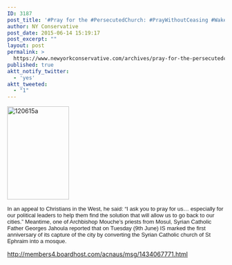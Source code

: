 ```yaml
---
ID: 3187
post_title: '#Pray for the #PersecutedChurch: #PrayWithoutCeasing #WakeUpObama #Persecution #ReligiousFreedom'
author: NY Conservative
post_date: 2015-06-14 15:19:17
post_excerpt: ""
layout: post
permalink: >
  https://www.newyorkconservative.com/archives/pray-for-the-persecutedchurch-praywithoutceasing-wakeupobama-persecution-religiousfreedom/
published: true
aktt_notify_twitter:
  - 'yes'
aktt_tweeted:
  - "1"
---
```

<a href="http://newyorkconservative.s3.amazonaws.com/wp-content/uploads/2015/06/120615a.jpg"><img class="alignnone  wp-image-3188" src="http://newyorkconservative.s3.amazonaws.com/wp-content/uploads/2015/06/120615a-199x300.jpg" alt="120615a" width="143" height="216" /></a>

<span style="font-family: arial,verdana; font-size: small;">In an appeal to Christians in the West, he said: “I ask you to pray for us… especially for our political leaders to help them find the solution that will allow us to go back to our cities.”
Meantime, one of Archbishop Mouche’s priests from Mosul, Syrian Catholic Father Georges Jahoula reported that on Tuesday (9th June) IS marked the first anniversary of its capture of the city by converting the Syrian Catholic church of St Ephraim into a mosque. </span>

<a href="http://members4.boardhost.com/acnaus/msg/1434067771.html">http://members4.boardhost.com/acnaus/msg/1434067771.html</a>